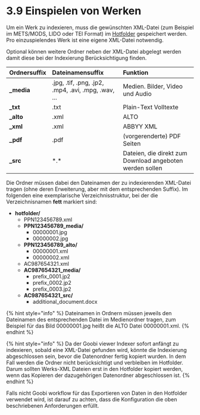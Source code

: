 # 3.9 Einspielen von Werken

Um ein Werk zu indexieren, muss die gewünschten XML-Datei \(zum Beispiel im METS/MODS, LIDO oder TEI Format\) im [Hotfolder](verzeichnisse.md#3-2-1-parameter-hotfolder) gespeichert werden. Pro einzuspielendes Werk ist eine eigene XML-Datei notwendig. 

Optional können weitere Ordner neben der XML-Datei abgelegt werden damit diese bei der Indexierung Berücksichtigung finden. 

| Ordnersuffix | Dateinamensuffix | Funktion |
| :--- | :--- | :--- |
| **\_media** | .jpg, .tif, .png, .jp2, .mp4, .avi, .mpg, .wav, ... | Medien. Bilder, Video und Audio |
| **\_txt** | .txt | Plain-Text Volltexte |
| **\_alto** | .xml | ALTO |
| **\_xml** | .xml | ABBYY XML |
| **\_pdf** | .pdf | \(vorgerenderte\) PDF Seiten |
| **\_src** | \*.\* | Dateien, die direkt zum Download angeboten werden sollen |

Die Ordner müssen dabei den Dateinamen der zu indexierenden XML-Datei tragen \(ohne deren Erweiterung, aber mit dem entsprechenden Suffix\). Im folgenden eine exemplarische Verzeichnisstruktur, bei der die Verzeichnisnamen **fett** markiert sind:  


* **hotfolder/**
  * PPN123456789.xml
  * **PPN123456789\_media/**
    * 00000001.jpg
    * 00000002.jpg
  * **PPN123456789\_alto/**
    * 00000001.xml
    * 00000002.xml
  * AC987654321.xml
  * **AC987654321\_media/**
    * prefix\_0001.jp2
    * prefix\_0002.jp2
    * prefix\_0003.jp2
  * **AC987654321\_src/**
    * additional\_document.docx



{% hint style="info" %}
Dateinamen in Ordnern müssen jeweils den Dateinamen des entsprechenden Datei im Medienordner tragen, zum Beispiel für das Bild 00000001.jpg heißt die ALTO Datei 00000001.xml.
{% endhint %}

{% hint style="info" %}
Da der Goobi viewer Indexer sofort anfängt zu indexieren, sobald eine XML-Datei gefunden wird, könnte die Indexierung abgeschlossen sein, bevor die Datenordner fertig kopiert wurden. In dem Fall werden die Ordner nicht berücksichtigt und verbleiben im Hotfolder. Darum sollten Werks-XML Dateien erst in den Hotfolder kopiert werden, wenn das Kopieren der dazugehörigen Datenordner abgeschlossen ist.
{% endhint %}

Falls nicht Goobi workflow für das Exportieren von Daten in den Hotfolder verwendet wird, ist darauf zu achten, dass die Konfiguration die oben beschriebenen Anforderungen erfüllt.

